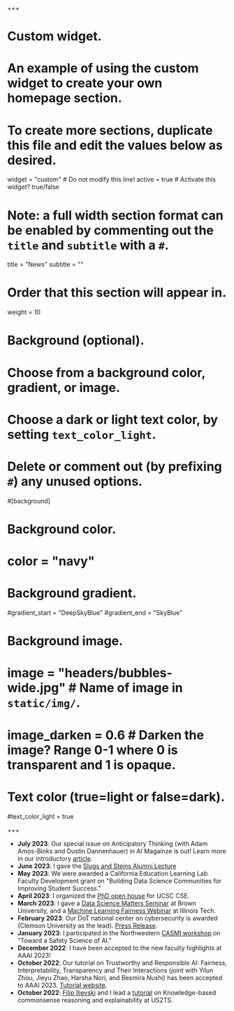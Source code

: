 +++
# Custom widget.
# An example of using the custom widget to create your own homepage section.
# To create more sections, duplicate this file and edit the values below as desired.
widget = "custom"  # Do not modify this line!
active = true  # Activate this widget? true/false

# Note: a full width section format can be enabled by commenting out the `title` and `subtitle` with a `#`.
title = "News"
subtitle = ""

# Order that this section will appear in.
weight = 10

# Background (optional).
#   Choose from a background color, gradient, or image.
#   Choose a dark or light text color, by setting `text_color_light`.
#   Delete or comment out (by prefixing `#`) any unused options.
#[background]
  # Background color.
  # color = "navy"
  
  # Background gradient.
  #gradient_start = "DeepSkyBlue"
  #gradient_end = "SkyBlue"
  
  # Background image.
  # image = "headers/bubbles-wide.jpg"  # Name of image in `static/img/`.
  # image_darken = 0.6  # Darken the image? Range 0-1 where 0 is transparent and 1 is opaque.

  # Text color (true=light or false=dark).
  #text_color_light = true
  
+++
* **July 2023**: Our special issue on Anticipatory Thinking (with Adam Amos-Binks and Dustin Dannenhauer) in AI Magainze is out!  Learn more in our introductory [article](publication/ai-mag-2023).
* **June 2023**: I gave the [Slugs and Steins Alumni Lecture](talk/slugs-steins-2023/)
* **May 2023**: We were awarded a California Education Learning Lab Faculty Development grant on "Building Data Science Communities for Improving Student Success." 
* **April 2023**: I organized the [PhD open house](https://sites.google.com/ucsc.edu/cse-open-house-23) for UCSC CSE.
* **March 2023**: I gave a [Data Science Matters Seminar](https://events.brown.edu/dsi/event/252843-data-matters-explaining-and-generating-errors-for) at Brown University, and a [Machine Learning Fairness Webinar](talk/fair-illinois-23/) at Illinois Tech.
* **February 2023**: Our DoT national center on cybersecurity is awarded (Clemson University as the lead).  [Press Release](https://news.clemson.edu/clemson-university-joins-nations-frontline-defense-against-cyberattack-on-the-transportation-system/).
* **January 2023**: I participated in the Northwestern [CASMI workshop](https://casmi.northwestern.edu/news/articles/2023/defining-safety-in-artificial-intelligence.html) on "Toward a Safety Science of AI."
* **December 2022**: I have been accepted to the new faculty highlights at AAAI 2023!
* **October 2022**: Our tutorial on Trustworthy and Responsible AI: Fairness, Interpretability, Transparency and Their Interactions (joint with Yilun Zhou, Jieyu Zhao,
Harsha Nori, and Besmira Nushi) has been accepted to AAAI 2023.  [Tutorial website](https://yilunzhou.github.io/aaai2023tutorial/).
* **October 2022**: [Filip Ilievski](https://usc-isi-i2.github.io/ilievski/) and I lead a [tutorial](talk/us2ts-2022) on Knowledge-based commonsense reasoning and explainability at US2TS.

<!--
* **September 2022**: I gave talks on "Accountability Layers" at [University of Birmingham](talk/birmingham-2022) and [University College London](talk/ucl-2022). 
* **August 2022**: [Jamie Macbeth](https://jamiemacbeth.com/) and I are co-chairs for [Advances in Cognitive Systems](http://cogsys.org/conference/2022/) at GMU IDIA.
* **April 2022**: I traveled to [Northwestern University](https://casmi.northwestern.edu/) for the [CASMI launch](https://www.mccormick.northwestern.edu/news/articles/2022/04/casmi-celebrates-launch-with-ribbon-cutting-and-panel-discussion/) and  [Governance Advisory Committee](https://casmi.northwestern.edu/people/) meeting.
* **February 2022**: Sony AI's GT Sophy work was published in [Nature](https://www.nature.com/articles/s41586-021-04357-7).
* **January 2022**: Our paper on Anticipatory Thinking Challenges in Open Worlds: Risk Management was accepted to the AAAI spring symposium on Designing Artificial Intelligence for Open Worlds.
* **November 2021**: I'm recruiting for PhD students!  See [this post](post/recruiting/) for more information.  And our [new paper](publication/gilpin-2021-multimodal/) on "Explaining Multimodal Errors in Autonomous Vehicles" was published in the proceedings of [DSAA 2021](https://dsaa2021.dcc.fc.up.pt). 
* **October 2021**: I started my job at UC Santa Cruz.
* **September 2021**: Our AAAI Fall Symposium on [Anticipatory Thinking](https://www.anticipatorythinking.ai) is happening remotely.  I also moved to California. 
* **August 2021**: Our paper on "Explaining Multimodal Errors in Autonomous Vehicle" was accepted to DSAA 2021 in the Special Session on Practical applications of explainable artificial intelligence methods.  
* **July 2021**: Our [workshop](https://xai4debugging.github.io) on "eXplainable AI approaches for debugging and diagnosis" was accepted to NeurIps 2021.
* **May 2021**:  My paper with co-lead Gregory Falco, "A Stress Testing Framework for Autonomous System Verification and Validation (V&V)," was accepted to ICAS 2021.  
* **February 2021**: I will be giving an invited talk on "Anticipatory Thinking: a Testing and Representation Challenge for Self-Driving Cars" at [the 55th Annual Conference on Information Sciences and Systems](https://ciss.jhu.edu).
* **January 2021**: I will be on a panel about "Linking Knowledge in the Earth and Space Sciences: Knowledge Graphs/Networks connecting data and individuals" at the [ESIP 2021 Winter Meeeting](https://2021esipwintermeeting.sched.com/event/g48z).
* **December 2020**: I will be giving a [tech talk](talk/neurips-phd) on my PhD thesis work at NeurIps.  
* **October 2020**: I have been accepted as a Rising Star in EECS.  
* **September 2020**: I started working at Sony AI. 
* **August 2020**: My PhD dissertation was submitted and accepted. 
* **June 2020**: I passed my [PhD Defense](publication/dissertation)! 
* **May 2020**: Building on the success of the 2019 AAAI Fall Symposium, I'm helping define Antipatory Thinking challenge problems.  Learn more in our [proposal](files/cogsat_v1.pdf)  and [survey](https://docs.google.com/forms/d/e/1FAIpQLSdThcVTvAgKO4doHM8v_j93FzDknYs8RMdWGzun-u5Y2dLq8A/viewform).
* **May 2020**: I will be giving a talk on "Monitoring Opaque Learning Systems" at the [ICML Workshop on Monitoring and Deploying ML](https://sites.google.com/view/deploymonitormlsystems).
* **May 2020**: I gave a seminar about [XAI](publication/gilpin-2018-explaining/) on May 5th in [CS 520](https://web.stanford.edu/class/cs520/): Knowledge Graphs.  [Recording and slides](talk/cs520-xai) are available.  
* **March 2020**: I will be presenting a poster at the [Women in Data Science (WiDS)](https://www.widscambridge.org/) in Cambridge.
* **February 2020**: My paper on "Explaining Possible Futures for Robust Autonomous Decision Making" will be published in the [COGSAT '19](https://www.anticipatorythinking.ai/) proceedings. 
* **January 2020**: My CSAIL Alliances spotlight video [spotlight video](https://cap.csail.mit.edu/engage/spotlights/leilani-gilpin) is available.


* **November 2019**: I was accepted to the Doctoral Consortium at [ACM FAccT](https://facctconference.org).--> 
